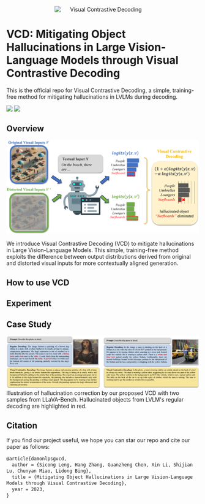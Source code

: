 <p align="center" width="100%">
<a target="_blank"><img src="figs/VCD_logo.png" alt="Visual Contrastive Decoding" style="width: 50%; min-width: 200px; display: block; margin: auto;"></a>
</p>

# VCD: Mitigating Object Hallucinations in Large Vision-Language Models through Visual Contrastive Decoding
<!-- **VCD: Mitigating Object Hallucinations in Large Vision-Language Models through Visual Contrastive Decoding** -->
This is the official repo for Visual Contrastive Decoding, a simple, training-free method for mitigating hallucinations in LVLMs during decoding.

<div style='display:flex; gap: 0.25rem; '>
<a href='LICENCE'><img src='https://img.shields.io/badge/License-MIT-g.svg'></a>
<a href='https://arxiv.org/abs/2306.02858'><img src='https://img.shields.io/badge/Paper-PDF-red'></a>
</div>

## Overview
![VCD](figs/figure1.png)

We introduce Visual Contrastive Decoding (VCD) to mitigate hallucinations in Large Vision-Language Models. This simple, training-free method exploits the difference between output distributions derived from original and distorted visual inputs for more contextually aligned generation.


## How to use VCD


## Experiment

## Case Study
![Case1](figs/case.jpg)
Illustration of hallucination correction by our proposed VCD with two samples from LLaVA-Bench. Hallucinated objects from LVLM's regular decoding are highlighted in red.



## Citation
If you find our project useful, we hope you can star our repo and cite our paper as follows:
```
@article{damonlpsgvcd,
  author = {Sicong Leng, Hang Zhang, Guanzheng Chen, Xin Li, Shijian Lu, Chunyan Miao, Lidong Bing},
  title = {Mitigating Object Hallucinations in Large Vision-Language Models through Visual Contrastive Decoding},
  year = 2023,
}
```
